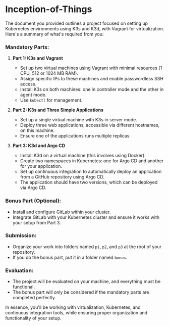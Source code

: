 # Inception-of-Things

The document you provided outlines a project focused on setting up Kubernetes environments using K3s and K3d, with Vagrant for virtualization. Here's a summary of what's required from you:

### **Mandatory Parts:**

1. **Part 1: K3s and Vagrant**
   - Set up two virtual machines using Vagrant with minimal resources (1 CPU, 512 or 1024 MB RAM).
   - Assign specific IPs to these machines and enable passwordless SSH access.
   - Install K3s on both machines: one in controller mode and the other in agent mode.
   - Use `kubectl` for management.

2. **Part 2: K3s and Three Simple Applications**
   - Set up a single virtual machine with K3s in server mode.
   - Deploy three web applications, accessible via different hostnames, on this machine.
   - Ensure one of the applications runs multiple replicas.

3. **Part 3: K3d and Argo CD**
   - Install K3d on a virtual machine (this involves using Docker).
   - Create two namespaces in Kubernetes: one for Argo CD and another for your application.
   - Set up continuous integration to automatically deploy an application from a GitHub repository using Argo CD.
   - The application should have two versions, which can be deployed via Argo CD.

### **Bonus Part (Optional):**
   - Install and configure GitLab within your cluster.
   - Integrate GitLab with your Kubernetes cluster and ensure it works with your setup from Part 3.

### **Submission:**
   - Organize your work into folders named `p1`, `p2`, and `p3` at the root of your repository.
   - If you do the bonus part, put it in a folder named `bonus`.

### **Evaluation:**
   - The project will be evaluated on your machine, and everything must be functional.
   - The bonus part will only be considered if the mandatory parts are completed perfectly.

In essence, you'll be working with virtualization, Kubernetes, and continuous integration tools, while ensuring proper organization and functionality of your setup.
